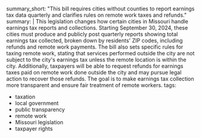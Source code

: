 summary_short: "This bill requires cities without counties to report earnings tax data quarterly and clarifies rules on remote work taxes and refunds."
summary: |
  This legislation changes how certain cities in Missouri handle earnings tax reports and collections. Starting September 30, 2024, these cities must produce and publicly post quarterly reports showing total earnings tax collected, broken down by residents' ZIP codes, including refunds and remote work payments. The bill also sets specific rules for taxing remote work, stating that services performed outside the city are not subject to the city's earnings tax unless the remote location is within the city. Additionally, taxpayers will be able to request refunds for earnings taxes paid on remote work done outside the city and may pursue legal action to recover those refunds. The goal is to make earnings tax collection more transparent and ensure fair treatment of remote workers.
tags:
  - taxation
  - local government
  - public transparency
  - remote work
  - Missouri legislation
  - taxpayer rights
